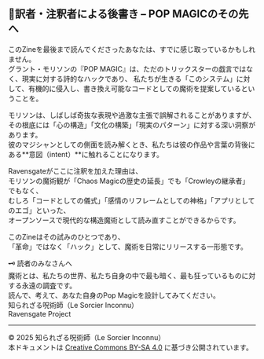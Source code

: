 ## 🐌訳者・注釈者による後書き – POP MAGICのその先へ

このZineを最後まで読んでくださったあなたは、すでに感じ取っているかもしれません。  
グラント・モリソンの『POP MAGIC』は、ただのトリックスターの戯言ではなく、現実に対する詩的なハックであり、 
私たちが生きる「このシステム」に対して、有機的に侵入し、書き換え可能なコードとしての魔術を提案しているということを。  

モリソンは、しばしば奇抜な表現や過激な主張で誤解されることがありますが、  
その根底には「心の構造」「文化の構築」「現実のパターン」に対する深い洞察があります。  
彼のマジシャンとしての側面を読み解くとき、私たちは彼の作品や言葉の背後にある**意図（intent）**に触れることになります。  

Ravensgateがここに注釈を加えた理由は、  
モリソンの魔術観が「Chaos Magicの歴史の延長」でも「Crowleyの継承者」でもなく、  
むしろ「コードとしての儀式」「感情のリフレームとしての神格」「アプリとしてのエゴ」といった、  
オープンソースで現代的な構造魔術として読み直すことができるからです。  

このZineはその試みのひとつであり、  
「革命」ではなく「ハック」として、魔術を日常にリリースする一形態です。  

🗝️ 読者のみなさんへ  
魔術とは、私たちの世界、私たち自身の中で最も暗く、最も狂っているものに対する永遠の調査です。  
読んで、考えて、あなた自身のPop Magicを設計してみてください。  
知られざる呪術師（Le Sorcier Inconnu）  
Ravensgate Project  

---

© 2025 知られざる呪術師（Le Sorcier Inconnu）  
本ドキュメントは [Creative Commons BY-SA 4.0](https://creativecommons.org/licenses/by-sa/4.0/deed.ja) に基づき公開されています。

